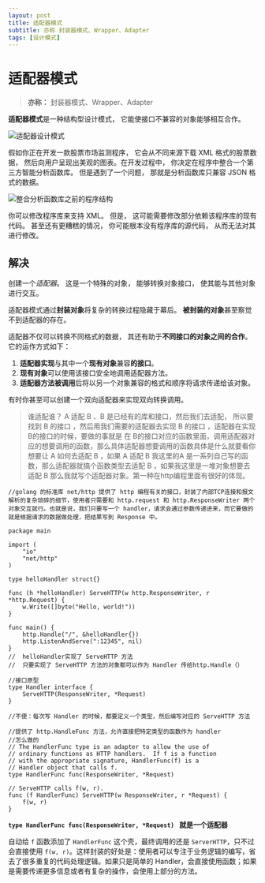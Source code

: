 ```yaml
---
layout: post
title: 适配器模式
subtitle: 亦称 封装器模式、Wrapper、Adapter
tags: [设计模式]
---
```


# 适配器模式

> **亦称：** 封装器模式、Wrapper、Adapter

**适配器模式**是一种结构型设计模式， 它能使接口不兼容的对象能够相互合作。

![适配器设计模式](https://refactoringguru.cn/images/patterns/content/adapter/adapter-zh.png)

假如你正在开发一款股票市场监测程序， 它会从不同来源下载 XML 格式的股票数据， 然后向用户呈现出美观的图表。在开发过程中， 你决定在程序中整合一个第三方智能分析函数库。 但是遇到了一个问题， 那就是分析函数库只兼容 JSON 格式的数据。

![整合分析函数库之前的程序结构](https://refactoringguru.cn/images/patterns/diagrams/adapter/problem-zh.png)

你可以修改程序库来支持 XML。 但是， 这可能需要修改部分依赖该程序库的现有代码。 甚至还有更糟糕的情况， 你可能根本没有程序库的源代码， 从而无法对其进行修改。

##  解决

创建一个*适配器*。 这是一个特殊的对象， 能够转换对象接口， 使其能与其他对象进行交互。

适配器模式通过**封装对象**将复杂的转换过程隐藏于幕后。 **被封装的对象**甚至察觉不到适配器的存在。

适配器不仅可以转换不同格式的数据， 其还有助于**不同接口的对象之间的合作**。 它的运作方式如下：

1. **适配器实现**与其中一个**现有对象**兼容**的接口**。
2. **现有对象**可以使用该接口安全地调用适配器方法。
3. **适配器方法被调用**后将以另一个对象兼容的格式和顺序将请求传递给该对象。

有时你甚至可以创建一个双向适配器来实现双向转换调用。

> 谁适配谁？ A 适配 B  、B 是已经有的库和接口，然后我们去适配， 所以要找到 B 的接口 ，然后用我们需要的适配器去实现 B 的接口  ，适配器在实现B的接口的时候，要做的事就是   在 B的接口对应的函数里面，调用适配器对应的想要调用的函数，那么具体适配器想要调用的函数具体是什么就要看你 想要让 A 如何去适配 B ，如果  A 适配 B 我这里的A 是一系列自己写的函数，那么适配器就搞个函数类型去适配 B ，如果我这里是一堆对象想要去适配  B 那么我就写个适配器对象。第一种在http编程里面有很好的体现。 

```
//golang 的标准库 net/http 提供了 http 编程有关的接口，封装了内部TCP连接和报文解析的复杂琐碎的细节，使用者只需要和 http.request 和 http.ResponseWriter 两个对象交互就行。也就是说，我们只要写一个 handler，请求会通过参数传递进来，而它要做的就是根据请求的数据做处理，把结果写到 Response 中。

package main

import (
    "io"
    "net/http"
)

type helloHandler struct{}

func (h *helloHandler) ServeHTTP(w http.ResponseWriter, r *http.Request) {
    w.Write([]byte("Hello, world!"))
}

func main() {
    http.Handle("/", &helloHandler{})
    http.ListenAndServe(":12345", nil)
}
//  helloHandler实现了 ServeHTTP 方法  
//  只要实现了 ServeHTTP 方法的对象都可以作为 Handler 传给http.Handle（） 
```

```
//接口原型
type Handler interface {
    ServeHTTP(ResponseWriter, *Request)
}
```

```
//不便：每次写 Handler 的时候，都要定义一个类型，然后编写对应的 ServeHTTP 方法

//提供了 http.HandleFunc 方法，允许直接把特定类型的函数作为 handler
//怎么做的
// The HandlerFunc type is an adapter to allow the use of
// ordinary functions as HTTP handlers.  If f is a function
// with the appropriate signature, HandlerFunc(f) is a
// Handler object that calls f.
type HandlerFunc func(ResponseWriter, *Request)

// ServeHTTP calls f(w, r).
func (f HandlerFunc) ServeHTTP(w ResponseWriter, r *Request) {
    f(w, r)
}

```

**`type HandlerFunc func(ResponseWriter, *Request) ` 就是一个适配器**

自动给 `f` 函数添加了 `HandlerFunc` 这个壳，最终调用的还是 `ServerHTTP`，只不过会直接使用 `f(w, r)`。这样封装的好处是：使用者可以专注于业务逻辑的编写，省去了很多重复的代码处理逻辑。如果只是简单的 Handler，会直接使用函数；如果是需要传递更多信息或者有复杂的操作，会使用上部分的方法。